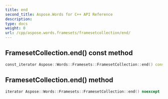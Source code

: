```yaml
---
title: end
second_title: Aspose.Words for C++ API Reference
description: 
type: docs
weight: 0
url: /cpp/aspose.words.framesets/framesetcollection/end/
---
```

## FramesetCollection.end() const method




```cpp
const_iterator Aspose::Words::Framesets::FramesetCollection::end() const noexcept
```

## FramesetCollection.end() method




```cpp
iterator Aspose::Words::Framesets::FramesetCollection::end() noexcept
```


